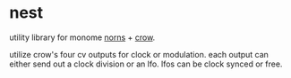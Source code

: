 # nest

utility library for monome [norns](https://monome.org/docs/norns/) + [crow](https://monome.org/docs/crow/).

utilize crow's four cv outputs for clock or modulation. each output can either send out a clock division or an lfo. lfos can be clock synced or free.
